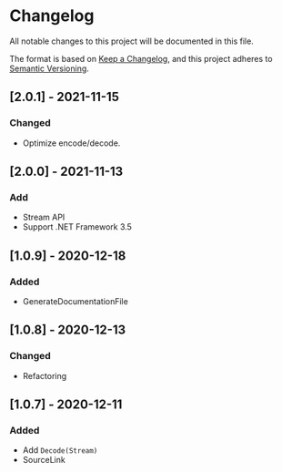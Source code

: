 # Changelog

All notable changes to this project will be documented in this file.

The format is based on [Keep a Changelog](https://keepachangelog.com/en/1.0.0/),
and this project adheres to [Semantic Versioning](https://semver.org/spec/v2.0.0.html).

## [2.0.1] - 2021-11-15
### Changed
- Optimize encode/decode.

## [2.0.0] - 2021-11-13
### Add
- Stream API
- Support .NET Framework 3.5

## [1.0.9] - 2020-12-18
### Added

- GenerateDocumentationFile

## [1.0.8] - 2020-12-13
### Changed

- Refactoring

## [1.0.7] - 2020-12-11
### Added

- Add `Decode(Stream)`
- SourceLink